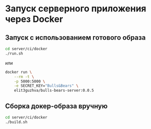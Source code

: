 # Запуск серверного приложения через Docker

## Запуск с использованием готового образа
```bash
cd server/ci/docker
./run.sh
```
или
```bash
docker run \
    --rm -t \
    -p 5000:5000 \
    -e SECRET_KEY="Bulls&Bears" \
    elit3guzhva/bulls-bears-server:0.0.5
```

## Сборка докер-образа вручную
```bash
cd server/ci/docker
./build.sh
```
